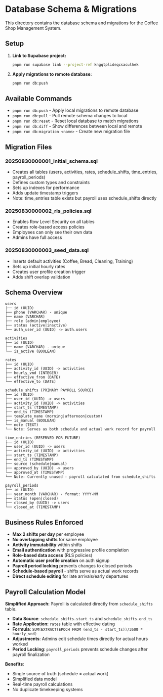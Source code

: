 # Database Schema & Migrations

This directory contains the database schema and migrations for the Coffee Shop Management System.

## Setup

1. **Link to Supabase project:**
   ```bash
   pnpm run supabase link --project-ref kngqtplideqcsaculhek
   ```

2. **Apply migrations to remote database:**
   ```bash
   pnpm run db:push
   ```

## Available Commands

- `pnpm run db:push` - Apply local migrations to remote database
- `pnpm run db:pull` - Pull remote schema changes to local
- `pnpm run db:reset` - Reset local database to match migrations
- `pnpm run db:diff` - Show differences between local and remote
- `pnpm run db:migration <name>` - Create new migration file

## Migration Files

### 20250830000001_initial_schema.sql
- Creates all tables (users, activities, rates, schedule_shifts, time_entries, payroll_periods)
- Defines custom types and constraints
- Sets up indexes for performance
- Adds update timestamp triggers
- Note: time_entries table exists but payroll uses schedule_shifts directly

### 20250830000002_rls_policies.sql
- Enables Row Level Security on all tables
- Creates role-based access policies
- Employees can only see their own data
- Admins have full access

### 20250830000003_seed_data.sql
- Inserts default activities (Coffee, Bread, Cleaning, Training)
- Sets up initial hourly rates
- Creates user profile creation trigger
- Adds shift overlap validation

## Schema Overview

```
users
├── id (UUID)
├── phone (VARCHAR) - unique
├── name (VARCHAR)
├── role (admin|employee)
├── status (active|inactive)
└── auth_user_id (UUID) -> auth.users

activities
├── id (UUID)
├── name (VARCHAR) - unique
└── is_active (BOOLEAN)

rates
├── id (UUID)
├── activity_id (UUID) -> activities
├── hourly_vnd (INTEGER)
├── effective_from (DATE)
└── effective_to (DATE)

schedule_shifts (PRIMARY PAYROLL SOURCE)
├── id (UUID)
├── user_id (UUID) -> users
├── activity_id (UUID) -> activities
├── start_ts (TIMESTAMP)
├── end_ts (TIMESTAMP)
├── template_name (morning|afternoon|custom)
├── is_manual (BOOLEAN)
└── note (TEXT)
└── Note: Serves as both schedule and actual work record for payroll

time_entries (RESERVED FOR FUTURE)
├── id (UUID)
├── user_id (UUID) -> users
├── activity_id (UUID) -> activities
├── start_ts (TIMESTAMP)
├── end_ts (TIMESTAMP)
├── source (schedule|manual)
├── approved_by (UUID) -> users
└── approved_at (TIMESTAMP)
└── Note: Currently unused - payroll calculated from schedule_shifts

payroll_periods
├── id (UUID)
├── year_month (VARCHAR) - format: YYYY-MM
├── status (open|closed)
├── closed_by (UUID) -> users
└── closed_at (TIMESTAMP)
```

## Business Rules Enforced

- **Max 2 shifts per day** per employee
- **No overlapping shifts** for same employee
- **Activity immutability** within shifts
- **Email authentication** with progressive profile completion
- **Role-based data access** (RLS policies)
- **Automatic user profile creation** on auth signup
- **Payroll period locking** prevents changes to closed periods
- **Schedule-based payroll** - shifts serve as actual work records
- **Direct schedule editing** for late arrivals/early departures

## Payroll Calculation Model

**Simplified Approach**: Payroll is calculated directly from `schedule_shifts` table.

- **Data Source**: `schedule_shifts.start_ts` and `schedule_shifts.end_ts`
- **Rate Application**: `rates` table with effective dating
- **Formula**: `SUM(EXTRACT(EPOCH FROM (end_ts - start_ts))/3600 * hourly_vnd)`
- **Adjustments**: Admins edit schedule times directly for actual hours worked
- **Period Locking**: `payroll_periods` prevents schedule changes after payroll finalization

**Benefits**:
- Single source of truth (schedule = actual work)
- Simplified data model
- Real-time payroll calculations
- No duplicate timekeeping systems
